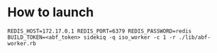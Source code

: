 # How to launch

```REDIS_HOST=172.17.0.1 REDIS_PORT=6379 REDIS_PASSWORD=redis BUILD_TOKEN=<abf_token> sidekiq -q iso_worker -c 1 -r ./lib/abf-worker.rb```
